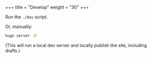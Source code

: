 +++
title = "Develop"
weight = "30"
+++

Run the `./dev` script.

Or, manually:

```bash
hugo server -D
```

(This will run a local dev server and locally publish the site, including drafts.)
